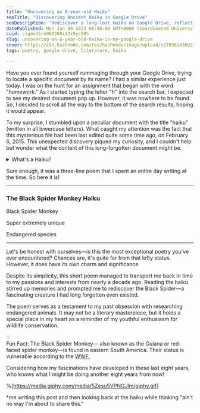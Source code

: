 ```yaml
---
title: "Uncovering an 8-year-old Haiku"
seoTitle: "Discovering Ancient Haiku in Google Drive"
seoDescription: "Rediscover a long-lost Haiku on Google Drive, reflecting a passion for endangered animals and the intriguing Black Spider Monkey"
datePublished: Mon Jan 09 2023 06:00:00 GMT+0000 (Coordinated Universal Time)
cuid: clqmo16rn000208i42x9yc085
slug: uncovering-an-8-year-old-haiku-in-my-google-drive
cover: https://cdn.hashnode.com/res/hashnode/image/upload/v1703614309237/42cafa2f-1588-4a36-b0ab-a1913fff6ff5.jpeg
tags: poetry, google-drive, literature, haiku

---
```


Have you ever found yourself rummaging through your Google Drive, trying to locate a specific document by its name? I had a similar experience just today. I was on the hunt for an assignment that began with the word "*homework*." As I started typing the letter "*h*" into the search bar, I expected to see my desired document pop up. However, it was nowhere to be found. So, I decided to scroll all the way to the bottom of the search results, hoping it would appear.

To my surprise, I stumbled upon a peculiar document with the title "haiku" (written in all lowercase letters). What caught my attention was the fact that this mysterious file had been last edited quite some time ago, on February 6, 2015. This unexpected discovery piqued my curiosity, and I couldn't help but wonder what the content of this long-forgotten document might be.

<details data-node-type="hn-details-summary"><summary>What's a Haiku?</summary><div data-type="detailsContent">a Japanese poem of seventeen syllables, in three lines of five, seven, and five, traditionally evoking images of the natural world.</div></details>

Sure enough, it was a three-line poem that I spent an entire day writing at the time. So here it is!

---

### **The Black Spider Monkey Haiku**

Black Spider Monkey

Super extremely unique

Endangered species

---

Let's be honest with ourselves—is this the most exceptional poetry you've ever encountered? Chances are, it's quite far from that lofty status. However, it does have its own charm and significance.

Despite its simplicity, this short poem managed to transport me back in time to my passions and interests from nearly a decade ago. Reading the haiku stirred up memories and prompted me to rediscover the Black Spider—a fascinating creature I had long forgotten even existed.

The poem serves as a testament to my past obsession with researching endangered animals. It may not be a literary masterpiece, but it holds a special place in my heart as a reminder of my youthful enthusiasm for wildlife conservation.

<div data-node-type="callout">
<div data-node-type="callout-emoji">💡</div>
<div data-node-type="callout-text">Fun Fact: The Black Spider Monkey— also known as the Guiana or red-faced spider monkey—is found in eastern South America. Their status is vulnerable according to the <a target="_blank" rel="noopener noreferrer nofollow" href="https://www.worldwildlife.org/species/black-spider-monkey" style="pointer-events: none">WWF.</a></div>
</div>

Considering how my fascinations have developed in these last eight years, who knows what I might be doing another eight years from now!

%[https://media.giphy.com/media/5Zesu5VPNGJlm/giphy.gif] 

\*me writing this post and then looking back at the haiku while thinking "ain't no way I'm about to share this."